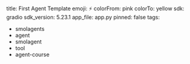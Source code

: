 title: First Agent Template
emoji: ⚡
colorFrom: pink
colorTo: yellow
sdk: gradio
sdk_version: 5.23.1
app_file: app.py
pinned: false
tags:
  - smolagents
  - agent
  - smolagent
  - tool
  - agent-course